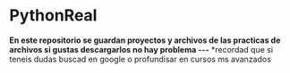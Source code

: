 # PythonReal
**En este repositorio se guardan proyectos y archivos de las practicas de archivos si gustas descargarlos no hay problema
---**
*recordad que si teneis dudas buscad en google o profundisar en cursos ms avanzados
